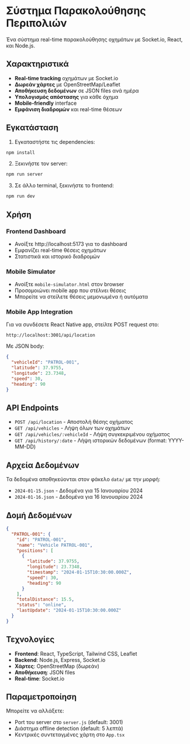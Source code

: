 # Σύστημα Παρακολούθησης Περιπολιών

Ένα σύστημα real-time παρακολούθησης οχημάτων με Socket.io, React, και Node.js.

## Χαρακτηριστικά

- **Real-time tracking** οχημάτων με Socket.io
- **Δωρεάν χάρτες** με OpenStreetMap/Leaflet
- **Αποθήκευση δεδομένων** σε JSON files ανά ημέρα
- **Υπολογισμός απόστασης** για κάθε όχημα
- **Mobile-friendly** interface
- **Εμφάνιση διαδρομών** και real-time θέσεων

## Εγκατάσταση

1. Εγκαταστήστε τις dependencies:
```bash
npm install
```

2. Ξεκινήστε τον server:
```bash
npm run server
```

3. Σε άλλο terminal, ξεκινήστε το frontend:
```bash
npm run dev
```

## Χρήση

### Frontend Dashboard
- Ανοίξτε http://localhost:5173 για το dashboard
- Εμφανίζει real-time θέσεις οχημάτων
- Στατιστικά και ιστορικό διαδρομών

### Mobile Simulator
- Ανοίξτε `mobile-simulator.html` στον browser
- Προσομοιώνει mobile app που στέλνει θέσεις
- Μπορείτε να στείλετε θέσεις μεμονωμένα ή αυτόματα

### Mobile App Integration
Για να συνδέσετε React Native app, στείλτε POST request στο:
```
http://localhost:3001/api/location
```

Με JSON body:
```json
{
  "vehicleId": "PATROL-001",
  "latitude": 37.9755,
  "longitude": 23.7348,
  "speed": 30,
  "heading": 90
}
```

## API Endpoints

- `POST /api/location` - Αποστολή θέσης οχήματος
- `GET /api/vehicles` - Λήψη όλων των οχημάτων
- `GET /api/vehicles/:vehicleId` - Λήψη συγκεκριμένου οχήματος
- `GET /api/history/:date` - Λήψη ιστορικών δεδομένων (format: YYYY-MM-DD)

## Αρχεία Δεδομένων

Τα δεδομένα αποθηκεύονται στον φάκελο `data/` με την μορφή:
- `2024-01-15.json` - Δεδομένα για 15 Ιανουαρίου 2024
- `2024-01-16.json` - Δεδομένα για 16 Ιανουαρίου 2024

## Δομή Δεδομένων

```json
{
  "PATROL-001": {
    "id": "PATROL-001",
    "name": "Vehicle PATROL-001",
    "positions": [
      {
        "latitude": 37.9755,
        "longitude": 23.7348,
        "timestamp": "2024-01-15T10:30:00.000Z",
        "speed": 30,
        "heading": 90
      }
    ],
    "totalDistance": 15.5,
    "status": "online",
    "lastUpdate": "2024-01-15T10:30:00.000Z"
  }
}
```

## Τεχνολογίες

- **Frontend**: React, TypeScript, Tailwind CSS, Leaflet
- **Backend**: Node.js, Express, Socket.io
- **Χάρτες**: OpenStreetMap (δωρεάν)
- **Αποθήκευση**: JSON files
- **Real-time**: Socket.io

## Παραμετροποίηση

Μπορείτε να αλλάξετε:
- Port του server στο `server.js` (default: 3001)
- Διάστημα offline detection (default: 5 λεπτά)
- Κεντρικές συντεταγμένες χάρτη στο `App.tsx`